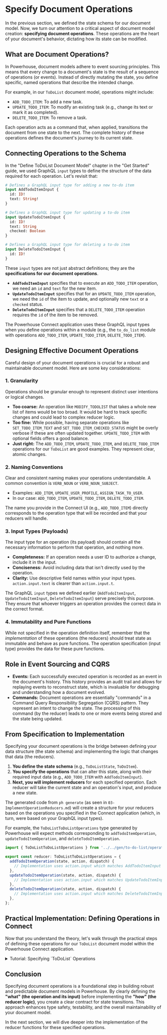 # Specify Document Operations

In the previous section, we defined the state schema for our document model. Now, we turn our attention to a critical aspect of document model creation: **specifying document operations**. These operations are the heart of your document's behavior, dictating how its state can be modified.

## What are Document Operations?

In Powerhouse, document models adhere to event sourcing principles. This means that every change to a document's state is the result of a sequence of operations (or events). Instead of directly mutating the state, you define specific, named operations that describe the intended change.

For example, in our `ToDoList` document model, operations might include:

*   `ADD_TODO_ITEM`: To add a new task.
*   `UPDATE_TODO_ITEM`: To modify an existing task (e.g., change its text or mark it as completed).
*   `DELETE_TODO_ITEM`: To remove a task.

Each operation acts as a command that, when applied, transitions the document from one state to the next. The complete history of these operations defines the document's journey to its current state.

## Connecting Operations to the Schema

In the "Define ToDoList Document Model" chapter in the "Get Started" guide, we used GraphQL `input` types to define the structure of the data required for each operation. Let's revisit that:

```graphql
# Defines a GraphQL input type for adding a new to-do item
input AddTodoItemInput {
  id: ID!
  text: String!
}

# Defines a GraphQL input type for updating a to-do item
input UpdateTodoItemInput {
  id: ID!
  text: String
  checked: Boolean
}

# Defines a GraphQL input type for deleting a to-do item
input DeleteTodoItemInput {
  id: ID!
}
```

These `input` types are not just abstract definitions; they are the **specifications for our document operations**.

*   **`AddTodoItemInput`** specifies that to execute an `ADD_TODO_ITEM` operation, we need an `id` and `text` for the new item.
*   **`UpdateTodoItemInput`** specifies that for an `UPDATE_TODO_ITEM` operation, we need the `id` of the item to update, and optionally new `text` or a `checked` status.
*   **`DeleteTodoItemInput`** specifies that a `DELETE_TODO_ITEM` operation requires the `id` of the item to be removed.

The Powerhouse Connect application uses these GraphQL input types when you define operations within a module (e.g., the `to_do_list` module with operations `ADD_TODO_ITEM`, `UPDATE_TODO_ITEM`, `DELETE_TODO_ITEM`).

## Designing Effective Document Operations

Careful design of your document operations is crucial for a robust and maintainable document model. Here are some key considerations:

### 1. Granularity
Operations should be granular enough to represent distinct user intentions or logical changes.

*   **Too coarse:** An operation like `MODIFY_TODOLIST` that takes a whole new list of items would be too broad. It would be hard to track specific changes and could lead to complex reducer logic.
*   **Too fine:** While possible, having separate operations like `SET_TODO_ITEM_TEXT` and `SET_TODO_ITEM_CHECKED_STATUS` might be overly verbose if these are often updated together. `UPDATE_TODO_ITEM` with optional fields offers a good balance.
*   **Just right:** The `ADD_TODO_ITEM`, `UPDATE_TODO_ITEM`, and `DELETE_TODO_ITEM` operations for our `ToDoList` are good examples. They represent clear, atomic changes.

### 2. Naming Conventions
Clear and consistent naming makes your operations understandable. A common convention is `VERB_NOUN` or `VERB_NOUN_SUBJECT`.

*   Examples: `ADD_ITEM`, `UPDATE_USER_PROFILE`, `ASSIGN_TASK_TO_USER`.
*   In our case: `ADD_TODO_ITEM`, `UPDATE_TODO_ITEM`, `DELETE_TODO_ITEM`.

The name you provide in the Connect UI (e.g., `ADD_TODO_ITEM`) directly corresponds to the operation type that will be recorded and that your reducers will handle.

### 3. Input Types (Payloads)
The input type for an operation (its payload) should contain all the necessary information to perform that operation, and nothing more.

*   **Completeness:** If an operation needs a user ID to authorize a change, include it in the input.
*   **Conciseness:** Avoid including data that isn't directly used by the operation.
*   **Clarity:** Use descriptive field names within your input types. `action.input.text` is clearer than `action.input.t`.

The GraphQL `input` types we defined earlier (`AddTodoItemInput`, `UpdateTodoItemInput`, `DeleteTodoItemInput`) serve precisely this purpose. They ensure that whoever triggers an operation provides the correct data in the correct format.

### 4. Immutability and Pure Functions
While not specified in the operation definition itself, remember that the *implementation* of these operations (the reducers) should treat state as immutable and behave as pure functions. The operation specification (input type) provides the data for these pure functions.

## Role in Event Sourcing and CQRS

*   **Events:** Each successfully executed operation is recorded as an event in the document's history. This history provides an audit trail and allows for replaying events to reconstruct state, which is invaluable for debugging and understanding how a document evolved.
*   **Commands:** Document operations are essentially "commands" in a Command Query Responsibility Segregation (CQRS) pattern. They represent an intent to change the state. The processing of this command (by the reducer) leads to one or more events being stored and the state being updated.

## From Specification to Implementation

Specifying your document operations is the bridge between defining your data structure (the state schema) and implementing the logic that changes that data (the reducers).

1.  **You define the state schema** (e.g., `ToDoListState`, `ToDoItem`).
2.  **You specify the operations** that can alter this state, along with their required input data (e.g., `ADD_TODO_ITEM` with `AddTodoItemInput`).
3.  **Next, you will implement reducers** for each specified operation. Each reducer will take the current state and an operation's input, and produce a new state.

The generated code from `ph generate` (as seen in `03-ImplementOperationReducers.md`) will create a structure for your reducers based on the operations you specified in the Connect application (which, in turn, were based on your GraphQL input types).

For example, the `ToDoListToDoListOperations` type generated by Powerhouse will expect methods corresponding to `addTodoItemOperation`, `updateTodoItemOperation`, and `deleteTodoItemOperation`.

```typescript
import { ToDoListToDoListOperations } from '../../gen/to-do-list/operations.js';

export const reducer: ToDoListToDoListOperations = {
  addTodoItemOperation(state, action, dispatch) {
    // Implementation uses action.input which matches AddTodoItemInput
  },
  updateTodoItemOperation(state, action, dispatch) {
    // Implementation uses action.input which matches UpdateTodoItemInput
  },
  deleteTodoItemOperation(state, action, dispatch) {
    // Implementation uses action.input which matches DeleteTodoItemInput
  },
};
```

## Practical Implementation: Defining Operations in Connect

Now that you understand the theory, let's walk through the practical steps of defining these operations for our `ToDoList` document model within the Powerhouse Connect application.

<details>
<summary>Tutorial: Specifying `ToDoList` Operations</summary>

Assuming you have already defined the state schema for the `ToDoList` as covered in the previous section, follow these steps to add the operations:

1.  **Create a Module for Operations:**
    Below the schema editor in Connect, find the input field labeled `Add module`. Modules help organize your operations.
    *   Type `to_do_list` into the field and press Enter.

2.  **Add the `ADD_TODO_ITEM` Operation:**
    A new field, `Add operation`, will appear under your new module.
    *   Type `ADD_TODO_ITEM` into this field and press Enter.
    *   An editor will appear for the operation's input type. You need to define the data required for this operation. Paste the following GraphQL `input` definition into the editor:

    ```graphql
    # Defines a GraphQL input type for adding a new to-do item
    input AddTodoItemInput {
      id: ID!
      text: String!
    }
    ```

3.  **Add the `UPDATE_TODO_ITEM` Operation:**
    *   In the `Add operation` field again, type `UPDATE_TODO_ITEM` and press Enter.
    *   Paste the corresponding `input` definition into its editor:

    ```graphql
    # Defines a GraphQL input type for updating a to-do item
    input UpdateTodoItemInput {
      id: ID!
      text: String
      checked: Boolean
    }
    ```

4.  **Add the `DELETE_TODO_ITEM` Operation:**
    *   Finally, type `DELETE_TODO_ITEM` in the `Add operation` field and press Enter.
    *   Paste its `input` definition:

    ```graphql
    # Defines a GraphQL input type for deleting a to-do item
    input DeleteTodoItemInput {
      id: ID!
    }
    ```

5.  **Review and Export:**
    After adding all three operations, your document model specification in Connect is complete for now. You can see how each operation (`ADD_TODO_ITEM`, etc.) is now explicitly linked to an input type that defines its payload.

    The next step in a real project would be to click the `Export` button to save this specification file. In the next chapter, we will see how this exported file is used to generate code for our reducers.

</details>

## Conclusion

Specifying document operations is a foundational step in building robust and predictable document models in Powerhouse. By clearly defining the **"what" (the operation and its input)** before implementing the **"how" (the reducer logic)**, you create a clear contract for state transitions. This approach enhances type safety, testability, and the overall maintainability of your document model.

In the next section, we will dive deeper into the implementation of the reducer functions for these specified operations.
